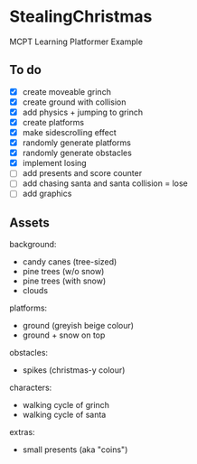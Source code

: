 # StealingChristmas
MCPT Learning Platformer Example

## To do
- [x] create moveable grinch
- [x] create ground with collision
- [x] add physics + jumping to grinch
- [x] create platforms
- [x] make sidescrolling effect
- [x] randomly generate platforms
- [x] randomly generate obstacles
- [x] implement losing
- [ ] add presents and score counter
- [ ] add chasing santa and santa collision = lose
- [ ] add graphics

## Assets

background:
- candy canes (tree-sized)
- pine trees (w/o snow)
- pine trees (with snow)
- clouds

platforms:
- ground (greyish beige colour)
- ground + snow on top

obstacles:
- spikes (christmas-y colour)

characters:
- walking cycle of grinch
- walking cycle of santa

extras:
- small presents (aka "coins")
